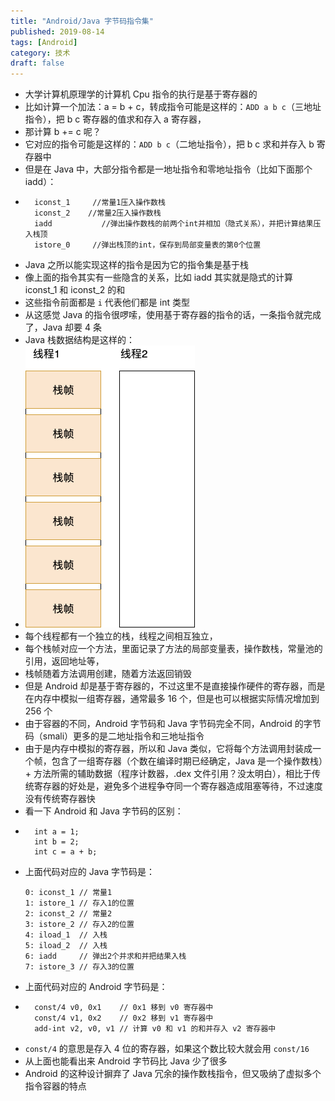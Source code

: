 ```yaml
---
title: "Android/Java 字节码指令集"
published: 2019-08-14
tags: [Android]
category: 技术
draft: false
---
```


- 大学计算机原理学的计算机 Cpu 指令的执行是基于寄存器的
- 比如计算一个加法：a = b + c，转成指令可能是这样的：`ADD a b c`（三地址指令），把 b c 寄存器的值求和存入 a 寄存器，
- 那计算 b += c 呢？
- 它对应的指令可能是这样的：`ADD b c`（二地址指令），把 b c 求和并存入 b 寄存器中
- 但是在 Java 中，大部分指令都是一地址指令和零地址指令（比如下面那个iadd）：
- ````
    iconst_1     //常量1压入操作数栈
    iconst_2    //常量2压入操作数栈
    iadd           //弹出操作数栈的前两个int并相加（隐式关系），并把计算结果压入栈顶
    istore_0     //弹出栈顶的int，保存到局部变量表的第0个位置
    ````
- Java 之所以能实现这样的指令是因为它的指令集是基于栈
- 像上面的指令其实有一些隐含的关系，比如 iadd 其实就是隐式的计算 iconst_1 和 iconst_2 的和
- 这些指令前面都是 `i` 代表他们都是 int 类型
- 从这感觉 Java 的指令很啰嗦，使用基于寄存器的指令的话，一条指令就完成了，Java 却要 4 条
- Java 栈数据结构是这样的：
- ![img.png](img.png)
- 每个线程都有一个独立的栈，线程之间相互独立，
- 每个栈帧对应一个方法，里面记录了方法的局部变量表，操作数栈，常量池的引用，返回地址等，
- 栈帧随着方法调用创建，随着方法返回销毁
- 但是 Android 却是基于寄存器的，不过这里不是直接操作硬件的寄存器，而是在内存中模拟一组寄存器，通常最多 16 个，但是也可以根据实际情况增加到 256 个
- 由于容器的不同，Android 字节码和 Java 字节码完全不同，Android 的字节码（smali）更多的是二地址指令和三地址指令
- 由于是内存中模拟的寄存器，所以和 Java 类似，它将每个方法调用封装成一个帧，包含了一组寄存器（个数在编译时期已经确定，Java 是一个操作数栈）+ 方法所需的辅助数据（程序计数器，.dex 文件引用？没太明白），相比于传统寄存器的好处是，避免多个进程争夺同一个寄存器造成阻塞等待，不过速度没有传统寄存器快
- 看一下 Android 和 Java 字节码的区别：
- ````
    int a = 1;
    int b = 2;
    int c = a + b;
    ````
- 上面代码对应的 Java 字节码是：
  ````
  0: iconst_1 // 常量1
  1: istore_1 // 存入1的位置
  2: iconst_2 // 常量2
  3: istore_2 // 存入2的位置
  4: iload_1  // 入栈
  5: iload_2  // 入栈
  6: iadd     // 弹出2个并求和并把结果入栈
  7: istore_3 // 存入3的位置
  ````
- 上面代码对应的 Android 字节码是：
- ````
    const/4 v0, 0x1    // 0x1 移到 v0 寄存器中
    const/4 v1, 0x2    // 0x2 移到 v1 寄存器中
    add-int v2, v0, v1 // 计算 v0 和 v1 的和并存入 v2 寄存器中
    ````
- `const/4` 的意思是存入 4 位的寄存器，如果这个数比较大就会用 `const/16`
- 从上面也能看出来 Android 字节码比 Java 少了很多
- Android 的这种设计摒弃了 Java 冗余的操作数栈指令，但又吸纳了虚拟多个指令容器的特点